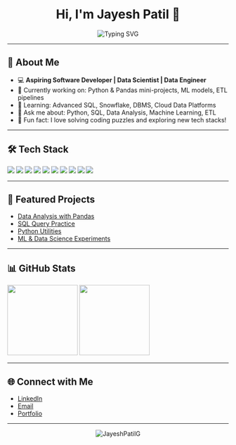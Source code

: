 <!--
**JayeshPatilG/JayeshPatilG** is a ✨ _special_ ✨ repository because its `README.md` (this file) appears on your GitHub profile.
-->

<h1 align="center">Hi, I'm Jayesh Patil 👋</h1>
<p align="center">
  <img src="https://readme-typing-svg.demolab.com?font=Fira+Code&weight=600&size=22&pause=1000&color=3276E3&center=true&vCenter=true&multiline=true&width=435&lines=Aspiring+Software+Developer;Data+Science+%26+Data+Engineering+Enthusiast;Python+%7C+SQL+%7C+ETL+%7C+ML" alt="Typing SVG" />
</p>

---

## 🚀 About Me

- 💻 **Aspiring Software Developer | Data Scientist | Data Engineer**
- 🔭 Currently working on: Python & Pandas mini-projects, ML models, ETL pipelines
- 🌱 Learning: Advanced SQL, Snowflake, DBMS, Cloud Data Platforms
- 💬 Ask me about: Python, SQL, Data Analysis, Machine Learning, ETL
- 🧩 Fun fact: I love solving coding puzzles and exploring new tech stacks!

---

## 🛠️ Tech Stack

<p>
  <img src="https://img.shields.io/badge/Python-3670A0?logo=python&logoColor=ffdd54" />
  <img src="https://img.shields.io/badge/Pandas-150458?logo=pandas&logoColor=white" />
  <img src="https://img.shields.io/badge/Numpy-013243?logo=numpy&logoColor=white" />
  <img src="https://img.shields.io/badge/SQL-025E8C" />
  <img src="https://img.shields.io/badge/Snowflake-56B9EB?logo=snowflake&logoColor=white" />
  <img src="https://img.shields.io/badge/Scikit--Learn-F7931E?logo=scikit-learn&logoColor=white" />
  <img src="https://img.shields.io/badge/TensorFlow-FF6F00?logo=tensorflow&logoColor=white" />
  <img src="https://img.shields.io/badge/Git-F05032?logo=git&logoColor=white" />
  <img src="https://img.shields.io/badge/GitHub-181717?logo=github&logoColor=white" />
  <img src="https://img.shields.io/badge/Linux-FCC624?logo=linux&logoColor=black" />
</p>

---

## 📌 Featured Projects

- [Data Analysis with Pandas](https://github.com/JayeshPatilG/ProjectTemp)
- [SQL Query Practice](https://github.com/JayeshPatilG/Random-5)
- [Python Utilities](https://github.com/JayeshPatilG/Random-3)
- [ML & Data Science Experiments](https://github.com/JayeshPatilG/Random2)

---

## 📊 GitHub Stats

<p align="left">
  <img src="https://github-readme-stats.vercel.app/api?username=JayeshPatilG&show_icons=true&theme=radical" height="160"/>
  <img src="https://github-readme-stats.vercel.app/api/top-langs/?username=JayeshPatilG&layout=compact&theme=radical" height="160"/>
</p>

---

## 🌐 Connect with Me

- [LinkedIn](https://linkedin.com/in/yourlinkedin)
- [Email](mailto:yourmail@gmail.com)
- [Portfolio](https://yourwebsite.com) <!-- Add your portfolio link if available -->

---

<p align="center">
  <img src="https://komarev.com/ghpvc/?username=JayeshPatilG&label=Profile%20views&color=0e75b6&style=flat" alt="JayeshPatilG" />
</p>

